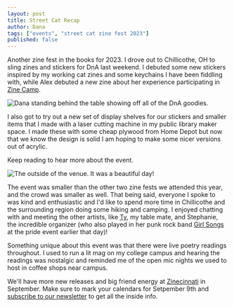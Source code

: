 ```yaml
---
layout: post
title: Street Cat Recap
author: Dana
tags: ["events", "street cat zine fest 2023"]
published: false
---
```


Another zine fest in the books for 2023. I drove out to Chillicothe, OH to sling zines and stickers for DnA last weekend. I debuted some new stickers inspired by my working cat zines and some keychains I have been fiddling with, while Alex debuted a new zine about her experience participating in [Zine Camp](https://www.dnaartists.net/2023/07/29/zine-camp-recap.html).

![Dana standing behind the table showing off all of the DnA goodies.](/assets/img/post/2023_08_22_sczfrecap1.jpg)

I also got to try out a new set of display shelves for our stickers and smaller items that I made with a laser cutting machine in my public library maker space. I made these with some cheap plywood from Home Depot but now that we know the design is solid I am hoping to make some nicer versions out of acrylic.

Keep reading to hear more about the event.

<!--more-->

![The outside of the venue. It was a beautiful day!](/assets/img/post/2023_08_22_sczfrecap2.jpg)

The event was smaller than the other two zine fests we attended this year, and the crowd was smaller as well. That being said, everyone I spoke to was kind and enthusiastic and I'd like to spend more time in Chillicothe and the surrounding region doing some hiking and camping. I enjoyed chatting with and meeting the other artists, like [Ty](https://www.instagram.com/tjwwrites/), my table mate, and Stephanie, the incredible organizer (who also played in her punk rock band [Girl Songs](https://www.instagram.com/thegirlsongs/) at the pride event earlier that day)!

Something unique about this event was that there were live poetry readings throughout. I used to run a lit mag on my college campus and hearing the readings was nostalgic and reminded me of the open mic nights we used to host in coffee shops near campus. 

We'll have more new releases and big friend energy at [Zinecinnati](https://www.zinecinnati.com/) in September. Make sure to mark your calendars for Setpember 9th and [subscribe to our newsletter](https://pencilbooth.com/dna) to get all the inside info.
